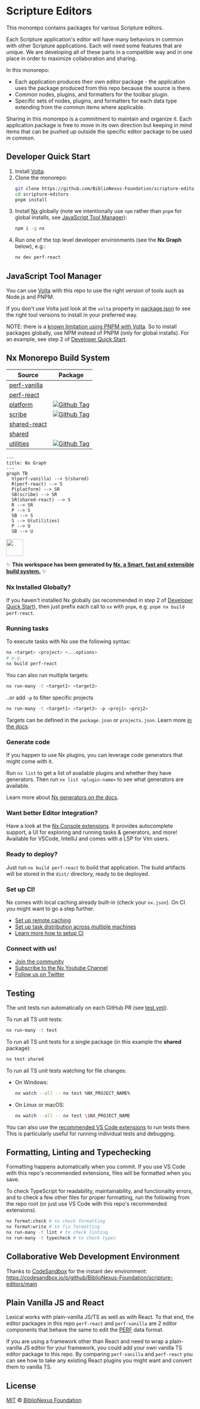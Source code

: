 # Scripture Editors

This monorepo contains packages for various Scripture editors.

Each Scripture application's editor will have many behaviors in common with other Scripture applications. Each will need some features that are unique. We are developing all of these parts in a compatible way and in one place in order to maximize collaboration and sharing.

In this monorepo:

- Each application produces their own editor package - the application uses the package produced from this repo because the source is there.
- Common nodes, plugins, and formatters for the toolbar plugin.
- Specific sets of nodes, plugins, and formatters for each data type extending from the common items where applicable.

Sharing in this monorepo is a commitment to maintain and organize it. Each application package is free to move in its own direction but keeping in mind items that can be pushed up outside the specific editor package to be used in common.

## Developer Quick Start

1. Install [Volta](https://docs.volta.sh/guide/getting-started).
2. Clone the monorepo:
   ```bash
   git clone https://github.com/BiblioNexus-Foundation/scripture-editors.git
   cd scripture-editors
   pnpm install
   ```
3. Install [Nx](https://nx.dev/) globally (note we intentionally use `npm` rather than `pnpm` for global installs, see [JavaScript Tool Manager](#javascript-tool-manager)):
   ```bash
   npm i -g nx
   ```
4. Run one of the top level developer environments (see the **Nx Graph** below), e.g.:
   ```bash
   nx dev perf-react
   ```

## JavaScript Tool Manager

You can use [Volta](https://volta.sh/) with this repo to use the right version of tools such as Node.js and PNPM.

If you don't use Volta just look at the `volta` property in [package.json](/package.json) to see the right tool versions to install in your preferred way.

NOTE: there is a [known limitation using PNPM with Volta](https://docs.volta.sh/advanced/pnpm). So to install packages globally, use NPM instead of PNPM (only for global installs). For an example, see step 2 of [Developer Quick Start](#developer-quick-start).

## Nx Monorepo Build System

| Source                                 | Package                                                                 |
| -------------------------------------- | ----------------------------------------------------------------------- |
| [perf-vanilla](/packages/perf-react)   |                                                                         |
| [perf-react](/packages/perf-react)     |                                                                         |
| [platform](/packages/platform)         | [![Github Tag][npm-platform-version-image]][npm-platform-version-url]   |
| [scribe](/packages/scribe)             | [![Github Tag][npm-scribe-version-image]][npm-scribe-version-url]       |
| [shared-react](/packages/shared-react) |                                                                         |
| [shared](/packages/shared)             |                                                                         |
| [utilities](/packages/utilities)       | [![Github Tag][npm-utilities-version-image]][npm-utilities-version-url] |

```mermaid
---
title: Nx Graph
---
graph TB
  V(perf-vanilla) --> S(shared)
  R(perf-react) --> S
  P(platform) --> SR
  SB(scribe) --> SR
  SR(shared-react) --> S
  R --> SR
  P --> S
  SB --> S
  S --> U(utilities)
  P --> U
  SB --> U
```

<a alt="Nx logo" href="https://nx.dev" target="_blank" rel="noreferrer"><img src="https://raw.githubusercontent.com/nrwl/nx/master/images/nx-logo.png" width="45"></a>

✨ **This workspace has been generated by [Nx, a Smart, fast and extensible build system.](https://nx.dev)** ✨

### Nx Installed Globally?

If you haven't installed Nx globally (as recommended in step 2 of [Developer Quick Start](#developer-quick-start)), then just prefix each call to `nx` with `pnpm`, e.g. `pnpm nx build perf-react`.

### Running tasks

To execute tasks with Nx use the following syntax:

```bash
nx <target> <project> <...options>
# e.g.
nx build perf-react
```

You can also run multiple targets:

```bash
nx run-many -t <target1> <target2>
```

..or add `-p` to filter specific projects

```bash
nx run-many -t <target1> <target2> -p <proj1> <proj2>
```

Targets can be defined in the `package.json` or `projects.json`. Learn more [in the docs](https://nx.dev/core-features/run-tasks).

### Generate code

If you happen to use Nx plugins, you can leverage code generators that might come with it.

Run `nx list` to get a list of available plugins and whether they have generators. Then run `nx list <plugin-name>` to see what generators are available.

Learn more about [Nx generators on the docs](https://nx.dev/plugin-features/use-code-generators).

### Want better Editor Integration?

Have a look at the [Nx Console extensions](https://nx.dev/nx-console). It provides autocomplete support, a UI for exploring and running tasks & generators, and more! Available for VSCode, IntelliJ and comes with a LSP for Vim users.

### Ready to deploy?

Just run `nx build perf-react` to build that application. The build artifacts will be stored in the `dist/` directory, ready to be deployed.

### Set up CI!

Nx comes with local caching already built-in (check your `nx.json`). On CI you might want to go a step further.

- [Set up remote caching](https://nx.dev/core-features/share-your-cache)
- [Set up task distribution across multiple machines](https://nx.dev/core-features/distribute-task-execution)
- [Learn more how to setup CI](https://nx.dev/recipes/ci)

### Connect with us!

- [Join the community](https://nx.dev/community)
- [Subscribe to the Nx Youtube Channel](https://www.youtube.com/@nxdevtools)
- [Follow us on Twitter](https://twitter.com/nxdevtools)

## Testing

The unit tests run automatically on each GitHub PR (see [test.yml](/.github/workflows/test.yml)).

To run all TS unit tests:

```bash
nx run-many -t test
```

To run all TS unit tests for a single package (in this example the **shared** package):

```bash
nx test shared
```

To run all TS unit tests watching for file changes:

- On Windows:
  ```bash
  nx watch --all -- nx test %NX_PROJECT_NAME%
  ```
- On Linux or macOS:
  ```bash
  nx watch --all -- nx test \$NX_PROJECT_NAME
  ```

You can also use the [recommended VS Code extensions](/.vscode/extensions.json) to run tests there. This is particularly useful for running individual tests and debugging.

## Formatting, Linting and Typechecking

Formatting happens automatically when you commit. If you use VS Code with this repo's recommended extensions, files will be formatted when you save.

To check TypeScript for readability, maintainability, and functionality errors, and to check a few other files for proper formatting, run the following from the repo root (or just use VS Code with this repo's recommended extensions).

```bash
nx format:check # to check formatting
nx format:write # to fix formatting
nx run-many -t lint # to check linting
nx run-many -t typecheck # to check types
```

## Collaborative Web Development Environment

Thanks to [CodeSandbox](https://codesandbox.io/) for the instant dev environment: https://codesandbox.io/p/github/BiblioNexus-Foundation/scripture-editors/main

## Plain Vanilla JS and React

Lexical works with plain-vanilla JS/TS as well as with React. To that end, the editor packages in this repo `perf-react` and `perf-vanilla` are 2 editor components that behave the same to edit the [PERF](https://github.com/Proskomma/proskomma-json-tools/blob/main/doc/schema/perf.html) data format.

If you are using a framework other than React and need to wrap a plain-vanilla JS editor for your framework, you could add your own vanilla TS editor package to this repo. By comparing `perf-vanilla` and `perf-react` you can see how to take any existing React plugins you might want and convert them to vanilla TS.

## License

[MIT][github-license] © [BiblioNexus Foundation](https://biblionexus.org/)

<!-- define variables used above -->

[npm-platform-version-image]: https://img.shields.io/npm/v/@biblionexus-foundation/platform-editor
[npm-platform-version-url]: https://www.npmjs.com/package/@biblionexus-foundation/platform-editor
[npm-scribe-version-image]: https://img.shields.io/npm/v/@biblionexus-foundation/scribe-editor
[npm-scribe-version-url]: https://www.npmjs.com/package/@biblionexus-foundation/scribe-editor
[npm-utilities-version-image]: https://img.shields.io/npm/v/@biblionexus-foundation/scripture-utilities
[npm-utilities-version-url]: https://www.npmjs.com/package/@biblionexus-foundation/scripture-utilities
[github-license]: https://github.com/BiblioNexus-Foundation/scripture-editors/blob/main/LICENSE
